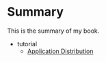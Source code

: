 # Summary

This is the summary of my book.

* tutorial
    * [Application Distribution](tutorial/application-distribution.md)
